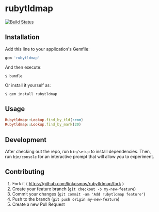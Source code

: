# rubytldmap

[![Build Status](https://travis-ci.org/linkosmos/rubytldmap.svg)](https://travis-ci.org/linkosmos/rubytldmap)

## Installation

Add this line to your application's Gemfile:

```ruby
gem 'rubytldmap'
```

And then execute:

    $ bundle

Or install it yourself as:

    $ gem install rubytldmap

## Usage

```ruby
Rubytldmap::Lookup.find_by_tld(:com)
Rubytldmap::Lookup.find_by_mark(20)
```

## Development

After checking out the repo, run `bin/setup` to install dependencies. Then, run `bin/console` for an interactive prompt that will allow you to experiment.

## Contributing

1. Fork it ( https://github.com/linkosmos/rubytldmap/fork )
2. Create your feature branch (`git checkout -b my-new-feature`)
3. Commit your changes (`git commit -am 'Add rubytldmap feature'`)
4. Push to the branch (`git push origin my-new-feature`)
5. Create a new Pull Request
